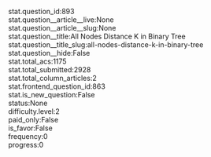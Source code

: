 stat.question_id:893  
stat.question__article__live:None  
stat.question__article__slug:None  
stat.question__title:All Nodes Distance K in Binary Tree  
stat.question__title_slug:all-nodes-distance-k-in-binary-tree  
stat.question__hide:False  
stat.total_acs:1175  
stat.total_submitted:2928  
stat.total_column_articles:2  
stat.frontend_question_id:863  
stat.is_new_question:False  
status:None  
difficulty.level:2  
paid_only:False  
is_favor:False  
frequency:0  
progress:0  
